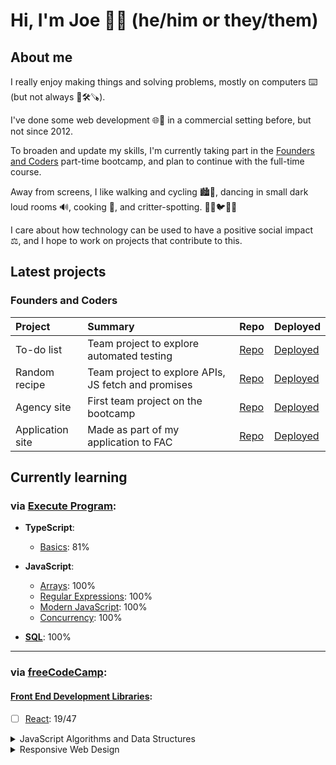 # Hi, I'm Joe 👋🏻 (he/him or they/them)

## About me

I really enjoy making things and solving problems, mostly on computers ⌨️ (but not always 📐🛠️🪚).

I've done some web development 🌐🔗 in a commercial setting before, but not since 2012.

To broaden and update my skills, I'm currently taking part in the [Founders and Coders](https://www.foundersandcoders.com/) part-time bootcamp, and plan to continue with the full-time course.

Away from screens, I like walking and cycling 🏙️🌳, dancing in small dark loud rooms 🔊, cooking 🍅, and critter-spotting. 🐶🐱🐦🦊🐀

I care about how technology can be used to have a positive social impact ⚖️, and I hope to work on projects that contribute to this.

## Latest projects

<!-- Check back here to see projects that I've been working on 😌 -->

### Founders and Coders

| Project | Summary | Repo | Deployed |
| :- | :- | :- | :- |
| To-do list | Team project to explore automated testing | [Repo](https://github.com/sonianb/to-do-list) | [Deployed](https://sonianb.github.io/fac-to-do-list/) |
| Random recipe | Team project to explore APIs, JS fetch and promises | [Repo](https://github.com/vasystus/hungri-la) | [Deployed](https://vasystus.github.io/hungri-la/) |
| Agency site | First team project on the bootcamp | [Repo](https://github.com/joe-dev-public/fac-agency-website) | [Deployed](https://joe-dev-public.github.io/fac-agency-website/) |
| Application site | Made as part of my application to FAC | [Repo](https://github.com/joe-dev-public/fac-application-website) | [Deployed](https://joe-dev-public.github.io/fac-application-website/) |

## Currently learning

### via **[Execute Program](https://www.executeprogram.com/)**:

- **TypeScript**:
  - [Basics](https://www.executeprogram.com/courses/typescript-basics): 81%

- **JavaScript**:
  - [Arrays](https://www.executeprogram.com/courses/javascript-array): 100%
  - [Regular Expressions](https://www.executeprogram.com/courses/regexes): 100%
  - [Modern JavaScript](https://www.executeprogram.com/courses/modern-javascript): 100%
  - [Concurrency](https://www.executeprogram.com/courses/javascript-concurrency): 100%

- **[SQL](https://www.executeprogram.com/courses/sql)**: 100%

<hr>

### via **[freeCodeCamp](https://www.freecodecamp.org/joe-dev-public)**:

#### [Front End Development Libraries](https://www.freecodecamp.org/learn/front-end-development-libraries/):

- [ ] [React](https://www.freecodecamp.org/learn/front-end-development-libraries/#react): 19/47

<details><summary>JavaScript Algorithms and Data Structures</summary>

  - [x] [Basic JavaScript](https://www.freecodecamp.org/learn/javascript-algorithms-and-data-structures/#basic-javascript): 113/113
  - [x] [ES6](https://www.freecodecamp.org/learn/javascript-algorithms-and-data-structures/#es6): 29/29
  - [x] [Regular Expressions](https://www.freecodecamp.org/learn/javascript-algorithms-and-data-structures/#regular-expressions): 33/33
  - [x] [Debugging](https://www.freecodecamp.org/learn/javascript-algorithms-and-data-structures/#debugging): 12/12
  - [x] [Basic Data Structures](https://www.freecodecamp.org/learn/javascript-algorithms-and-data-structures/#basic-data-structures): 20/20
  - [x] [Basic Algorithm Scripting](https://www.freecodecamp.org/learn/javascript-algorithms-and-data-structures/#basic-algorithm-scripting): 16/16
  - [x] [Object Oriented Programming](https://www.freecodecamp.org/learn/javascript-algorithms-and-data-structures/#object-oriented-programming): 26/26
  - [x] [Functional Programming](https://www.freecodecamp.org/learn/javascript-algorithms-and-data-structures/#functional-programming): 24/24
  - [ ] [Intermediate Algorithm Scripting](https://www.freecodecamp.org/learn/javascript-algorithms-and-data-structures/#intermediate-algorithm-scripting): 14/21

  Course details: https://www.freecodecamp.org/learn/javascript-algorithms-and-data-structures/
</details>

<details><summary>Responsive Web Design</summary>
  
  - [x] [Basic HTML and HTML5](https://www.freecodecamp.org/learn/responsive-web-design/#basic-html-and-html5): 28/28
  - [x] [Basic CSS](https://www.freecodecamp.org/learn/responsive-web-design/#basic-css): 44/44
  - [x] [Applied Visual Design](https://www.freecodecamp.org/learn/responsive-web-design/#applied-visual-design): 52/52
  - [ ] [Applied Accessibility](https://www.freecodecamp.org/learn/responsive-web-design/#applied-accessibility): 2/22
  - [x] [Responsive Web Design Principles](https://www.freecodecamp.org/learn/responsive-web-design/#responsive-web-design-principles): 4/4
  - [x] [CSS Flexbox](https://www.freecodecamp.org/learn/responsive-web-design/#css-flexbox): 17/17
  - [x] [CSS Grid](https://www.freecodecamp.org/learn/responsive-web-design/#css-grid): 22/22
  
  Course details: https://www.freecodecamp.org/learn/responsive-web-design/
</details>
  

<!--
**joe-dev-public/joe-dev-public** is a ✨ _special_ ✨ repository because its `README.md` (this file) appears on your GitHub profile.

Here are some ideas to get you started:

- 🔭 I’m currently working on ...
- 🌱 I’m currently learning ...
- 👯 I’m looking to collaborate on ...
- 🤔 I’m looking for help with ...
- 💬 Ask me about ...
- 📫 How to reach me: ...
- 😄 Pronouns: ...
- ⚡ Fun fact: ...
-->
